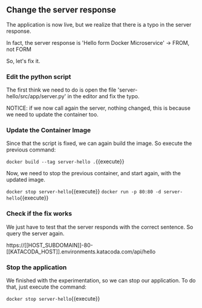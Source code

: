 ## Change the server response

The application is now live, but we realize that there is a typo in the server response. 

In fact, the server response is 'Hello form Docker Microservice' -> FROM, not FORM

So, let's fix it.

### Edit the python script

The first think we need to do is open the file 'server-hello/src/app/server.py' in the editor and fix the typo.

NOTICE: if we now call again the server, nothing changed, this is because we need to update the container too.

### Update the Container Image

Since that the script is fixed, we can again build the image. So execute the previous command:

`docker build --tag server-hello .`{{execute}}

Now, we need to stop the previous container, and start again, with the updated image.

`docker stop server-hello`{{execute}}
`docker run -p 80:80 -d server-hello`{{execute}}

### Check if the fix works

We just have to test that the server responds with the correct sentence. So query the server again.

https://[[HOST_SUBDOMAIN]]-80-[[KATACODA_HOST]].environments.katacoda.com/api/hello

### Stop the application

We finished with the experimentation, so we can stop our application. To do that, just execute the command:

`docker stop server-hello`{{execute}}